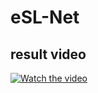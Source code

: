 # eSL-Net

## result video

[![Watch the video](https://github.com/ShinyWang33/eSL-Net/blob/master/figs/screenshot.PNG)](https://youtu.be/cBQiC8qcTHs)

